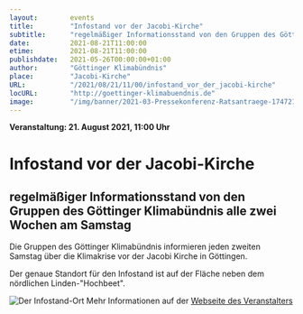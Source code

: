 ```yaml
---
layout:        events
title:         "Infostand vor der Jacobi-Kirche"
subtitle:      "regelmäßiger Informationsstand von den Gruppen des Göttinger Klimabündnis alle zwei Wochen am Samstag"
date:          2021-08-21T11:00:00
etime:         2021-08-21T11:00:00
publishdate:   2021-05-26T00:00:00+01:00
author:        "Göttinger Klimabündnis"
place:         "Jacobi-Kirche"
URL:           "/2021/08/21/11/00/infostand_vor_der_jacobi-kirche"
locURL:        "http://goettinger-klimabuendnis.de"
image:         "/img/banner/2021-03-Pressekonferenz-Ratsantraege-174721.png"
---
```


**Veranstaltung: 21. August 2021, 11:00 Uhr**

Infostand vor der Jacobi-Kirche
===========

regelmäßiger Informationsstand von den Gruppen des Göttinger Klimabündnis alle zwei Wochen am Samstag
-----------

Die Gruppen des Göttinger Klimabündnis informieren jeden zweiten Samstag
über die Klimakrise vor der Jacobi Kirche in Göttingen.

Der genaue Standort für den Infostand ist auf der Fläche neben dem nördlichen
Linden-"Hochbeet".

![Der Infostand-Ort](/img/event/Infostand_Jacobi.png)
Mehr Informationen auf der [Webseite des Veranstalters](http://goettinger-klimabuendnis.de)
